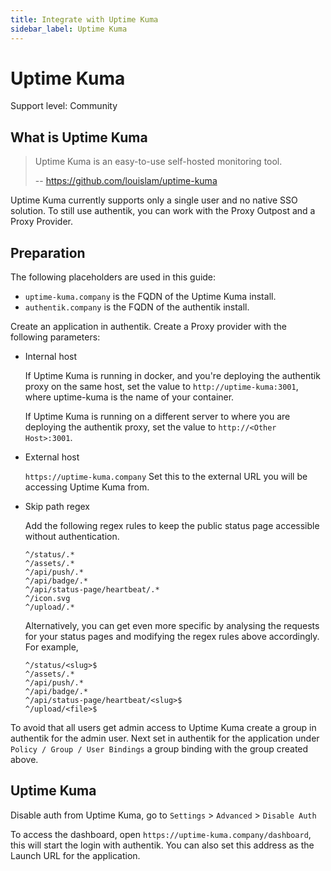 ```yaml
---
title: Integrate with Uptime Kuma
sidebar_label: Uptime Kuma
---
```


# Uptime Kuma

<span class="badge badge--secondary">Support level: Community</span>

## What is Uptime Kuma

> Uptime Kuma is an easy-to-use self-hosted monitoring tool.
>
> -- https://github.com/louislam/uptime-kuma

Uptime Kuma currently supports only a single user and no native SSO solution. To still use authentik, you can work with the Proxy Outpost and a Proxy Provider.

## Preparation

The following placeholders are used in this guide:

- `uptime-kuma.company` is the FQDN of the Uptime Kuma install.
- `authentik.company` is the FQDN of the authentik install.

Create an application in authentik. Create a Proxy provider with the following parameters:

- Internal host

    If Uptime Kuma is running in docker, and you're deploying the authentik proxy on the same host, set the value to `http://uptime-kuma:3001`, where uptime-kuma is the name of your container.

    If Uptime Kuma is running on a different server to where you are deploying the authentik proxy, set the value to `http://<Other Host>:3001`.

- External host

    `https://uptime-kuma.company`
    Set this to the external URL you will be accessing Uptime Kuma from.

- Skip path regex

    Add the following regex rules to keep the public status page accessible without authentication.

    ```
    ^/status/.*
    ^/assets/.*
    ^/api/push/.*
    ^/api/badge/.*
    ^/api/status-page/heartbeat/.*
    ^/icon.svg
    ^/upload/.*
    ```
    Alternatively, you can get even more specific by analysing the requests for your status pages and modifying the regex rules above accordingly.    
    For example,

    ```
    ^/status/<slug>$
    ^/assets/.*
    ^/api/push/.*
    ^/api/badge/.*
    ^/api/status-page/heartbeat/<slug>$
    ^/upload/<file>$
    ```

To avoid that all users get admin access to Uptime Kuma create a group in authentik for the admin user. Next set in authentik for the application under `Policy / Group / User Bindings` a group binding with the group created above.

## Uptime Kuma

Disable auth from Uptime Kuma, go to `Settings` > `Advanced` > `Disable Auth`

To access the dashboard, open `https://uptime-kuma.company/dashboard`, this will start the login with authentik. You can also set this address as the Launch URL for the application.

